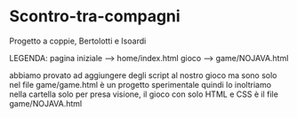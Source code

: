 # Scontro-tra-compagni
Progetto a coppie, Bertolotti e Isoardi


LEGENDA:
pagina iniziale --> home/index.html
gioco --> game/NOJAVA.html

abbiamo provato ad aggiungere degli script al nostro gioco ma sono solo nel file game/game.html
è un progetto sperimentale quindi lo inoltriamo nella cartella solo per presa visione, il gioco con solo HTML e CSS è il file game/NOJAVA.html

